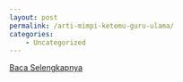 ```yaml
---
layout: post
permalink: /arti-mimpi-ketemu-guru-ulama/
categories:
    - Uncategorized
---
```


[Baca Selengkapnya](/01)